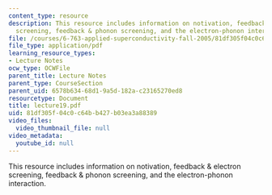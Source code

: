 ```yaml
---
content_type: resource
description: This resource includes information on notivation, feedback & electron
  screening, feedback & phonon screening, and the electron-phonon interaction.
file: /courses/6-763-applied-superconductivity-fall-2005/81df305f04c0c64bb427b03ea3a88389_lecture19.pdf
file_type: application/pdf
learning_resource_types:
- Lecture Notes
ocw_type: OCWFile
parent_title: Lecture Notes
parent_type: CourseSection
parent_uid: 6578b634-68d1-9a5d-182a-c23165270ed8
resourcetype: Document
title: lecture19.pdf
uid: 81df305f-04c0-c64b-b427-b03ea3a88389
video_files:
  video_thumbnail_file: null
video_metadata:
  youtube_id: null
---
```

This resource includes information on notivation, feedback & electron screening, feedback & phonon screening, and the electron-phonon interaction.

